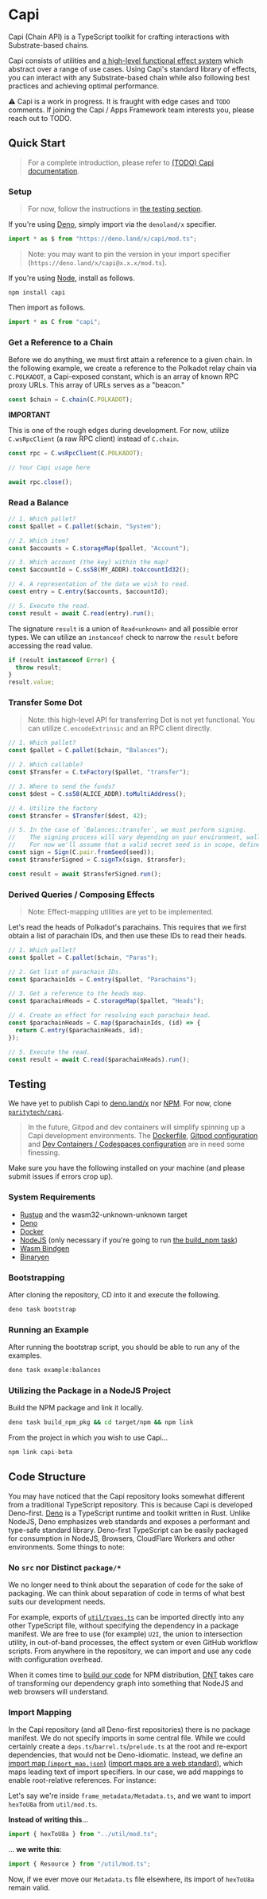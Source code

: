 # Capi

<!--
<h4>
  <a href="">Guide</a> &nbsp;·&nbsp;
  <a href="">API Reference</a> &nbsp;·&nbsp;
  <a href="">Support</a> &nbsp;·&nbsp;
  <a href="">Roadmap</a> &nbsp;·&nbsp;
  <a href="">Contributing</a>
</h4>
-->

Capi (Chain API) is a TypeScript toolkit for crafting interactions with Substrate-based chains.

Capi consists of utilities and [a high-level functional effect system](_docs/Effects.md) which abstract over a range of use cases. Using Capi's standard library of effects, you can interact with any Substrate-based chain while also following best practices and achieving optimal performance.

⚠️ Capi is a work in progress. It is fraught with edge cases and `TODO` comments. If joining the Capi / Apps Framework team interests you, please reach out to TODO<!--INSERT EMAIL ADDR HERE-->.

## Quick Start

> For a complete introduction, please refer to [(TODO) Capi documentation](#).

### Setup

> For now, follow the instructions in [the testing section](#testing).

If you're using [Deno](https://deno.land/), simply import via the `denoland/x` specifier.

```ts
import * as $ from "https://deno.land/x/capi/mod.ts";
```

> Note: you may want to pin the version in your import specifier (`https://deno.land/x/capi@x.x.x/mod.ts`).

If you're using [Node](https://nodejs.org/), install as follows.

```
npm install capi
```

Then import as follows.

```ts
import * as C from "capi";
```

### Get a Reference to a Chain

Before we do anything, we must first attain a reference to a given chain. In the following example, we create a reference to the Polkadot relay chain via `C.POLKADOT`, a Capi-exposed constant, which is an array of known RPC proxy URLs. This array of URLs serves as a "beacon."

```ts
const $chain = C.chain(C.POLKADOT);
```

**IMPORTANT**

This is one of the rough edges during development. For now, utilize `C.wsRpcClient` (a raw RPC client) instead of `C.chain`.

```ts
const rpc = C.wsRpcClient(C.POLKADOT);

// Your Capi usage here

await rpc.close();
```

### Read a Balance

```ts
// 1. Which pallet?
const $pallet = C.pallet($chain, "System");

// 2. Which item?
const $accounts = C.storageMap($pallet, "Account");

// 3. Which account (the key) within the map?
const $accountId = C.ss58(MY_ADDR).toAccountId32();

// 4. A representation of the data we wish to read.
const entry = C.entry($accounts, $accountId);

// 5. Execute the read.
const result = await C.read(entry).run();
```

The signature `result` is a union of `Read<unknown>` and all possible error types. We can utilize an `instanceof` check to narrow the `result` before accessing the read value.

```ts
if (result instanceof Error) {
  throw result;
}
result.value;
```

### Transfer Some Dot

> Note: this high-level API for transferring Dot is not yet functional. You can utilize `C.encodeExtrinsic` and an RPC client directly.

```ts
// 1. Which pallet?
const $pallet = C.pallet($chain, "Balances");

// 2. Which callable?
const $Transfer = C.txFactory($pallet, "transfer");

// 3. Where to send the funds?
const $dest = C.ss58(ALICE_ADDR).toMultiAddress();

// 4. Utilize the factory
const $transfer = $Transfer($dest, 42);

// 5. In the case of `Balances::transfer`, we must perform signing.
//    The signing process will vary depending on your environment, wallet, misc.
//    For now we'll assume that a valid secret seed is in scope, defined as `seed`.
const sign = Sign(C.pair.fromSeed(seed));
const $transferSigned = C.signTx(sign, $transfer);

const result = await $transferSigned.run();
```

### Derived Queries / Composing Effects

> Note: Effect-mapping utilities are yet to be implemented.

Let's read the heads of Polkadot's parachains. This requires that we first obtain a list of parachain IDs, and then use these IDs to read their heads.

```ts
// 1. Which pallet?
const $pallet = C.pallet($chain, "Paras");

// 2. Get list of parachain IDs.
const $parachainIds = C.entry($pallet, "Parachains");

// 3. Get a reference to the heads map.
const $parachainHeads = C.storageMap($pallet, "Heads");

// 4. Create an effect for resolving each parachain head.
const $parachainHeads = C.map($parachainIds, (id) => {
  return C.entry($parachainHeads, id);
});

// 5. Execute the read.
const result = await C.read($parachainHeads).run();
```

## Testing

We have yet to publish Capi to [deno.land/x](https://deno.land/x) nor [NPM](https://www.npmjs.com/). For now, clone [`paritytech/capi`](https://github.com/paritytech/capi).

> In the future, Gitpod and dev containers will simplify spinning up a Capi development environments. The [Dockerfile](./Dockerfile), [Gitpod configuration](./.gitpod.yml) and [Dev Containers / Codespaces configuration](./.devcontainer/devcontainer.json) are in need some finessing.

Make sure you have the following installed on your machine (and please submit issues if errors crop up).

### System Requirements

- [Rustup](https://www.rust-lang.org/tools/install) and the wasm32-unknown-unknown target
- [Deno](https://deno.land/manual@v1.19.3/getting_started/installation)
- [Docker](https://docs.docker.com/get-docker/)
- [NodeJS](https://nodejs.org/) (only necessary if you're going to run [the build_npm task](./_/tasks/build_npm.ts))
- [Wasm Bindgen](https://rustwasm.github.io/wasm-bindgen/reference/cli.html)
- [Binaryen](https://github.com/WebAssembly/binaryen)

### Bootstrapping

After cloning the repository, CD into it and execute the following.

```sh
deno task bootstrap
```

### Running an Example

After running the bootstrap script, you should be able to run any of the examples.

```sh
deno task example:balances
```

### Utilizing the Package in a NodeJS Project

Build the NPM package and link it locally.

```sh
deno task build_npm_pkg && cd target/npm && npm link
```

From the project in which you wish to use Capi...

```ts
npm link capi-beta
```

## Code Structure

You may have noticed that the Capi repository looks somewhat different from a traditional TypeScript repository. This is because Capi is developed Deno-first. [Deno](https://deno.land/) is a TypeScript runtime and toolkit written in Rust. Unlike NodeJS, Deno emphasizes web standards and exposes a performant and type-safe standard library. Deno-first TypeScript can be easily packaged for consumption in NodeJS, Browsers, CloudFlare Workers and other environments. Some things to note:

### No `src` nor Distinct `package/*`

We no longer need to think about the separation of code for the sake of packaging. We can think about separation of code in terms of what best suits our development needs.

For example, exports of [`util/types.ts`](./util/types.ts) can be imported directly into any other TypeScript file, without specifying the dependency in a package manifest. We are free to use (for example) `U2I`, the union to intersection utility, in out-of-band processes, the effect system or even GitHub workflow scripts. From anywhere in the repository, we can import and use any code with configuration overhead.

When it comes time to [build our code](./tasks/build_npm_pkg.ts) for NPM distribution, [DNT](https://github.com/denoland/dnt) takes care of transforming our dependency graph into something that NodeJS and web browsers will understand.

### Import Mapping

In the Capi repository (and all Deno-first repositories) there is no package manifest. We do not specify imports in some central file. While we could certainly create a `deps.ts`/`barrel.ts`/`prelude.ts` at the root and re-export dependencies, that would not be Deno-idiomatic. Instead, we define an [import map (`import_map.json`)](./import_map.json) ([import maps are a web standard](https://wicg.github.io/import-maps/)), which maps leading text of import specifiers. In our case, we add mappings to enable root-relative references. For instance:

Let's say we're inside `frame_metadata/Metadata.ts`, and we want to import `hexToU8a` from `util/mod.ts`.

**Instead of writing this**...

```ts
import { hexToU8a } from "../util/mod.ts";
```

... **we write this**:

```ts
import { Resource } from "/util/mod.ts";
```

Now, if we ever move our `Metadata.ts` file elsewhere, its import of `hexToU8a` remain valid.
